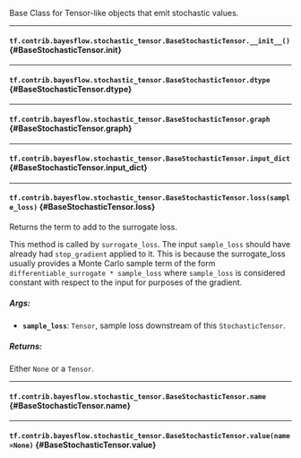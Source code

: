 Base Class for Tensor-like objects that emit stochastic values.
- - -

#### `tf.contrib.bayesflow.stochastic_tensor.BaseStochasticTensor.__init__()` {#BaseStochasticTensor.__init__}




- - -

#### `tf.contrib.bayesflow.stochastic_tensor.BaseStochasticTensor.dtype` {#BaseStochasticTensor.dtype}




- - -

#### `tf.contrib.bayesflow.stochastic_tensor.BaseStochasticTensor.graph` {#BaseStochasticTensor.graph}




- - -

#### `tf.contrib.bayesflow.stochastic_tensor.BaseStochasticTensor.input_dict` {#BaseStochasticTensor.input_dict}




- - -

#### `tf.contrib.bayesflow.stochastic_tensor.BaseStochasticTensor.loss(sample_loss)` {#BaseStochasticTensor.loss}

Returns the term to add to the surrogate loss.

This method is called by `surrogate_loss`.  The input `sample_loss` should
have already had `stop_gradient` applied to it.  This is because the
surrogate_loss usually provides a Monte Carlo sample term of the form
`differentiable_surrogate * sample_loss` where `sample_loss` is considered
constant with respect to the input for purposes of the gradient.

##### Args:


*  <b>`sample_loss`</b>: `Tensor`, sample loss downstream of this `StochasticTensor`.

##### Returns:

  Either `None` or a `Tensor`.


- - -

#### `tf.contrib.bayesflow.stochastic_tensor.BaseStochasticTensor.name` {#BaseStochasticTensor.name}




- - -

#### `tf.contrib.bayesflow.stochastic_tensor.BaseStochasticTensor.value(name=None)` {#BaseStochasticTensor.value}




